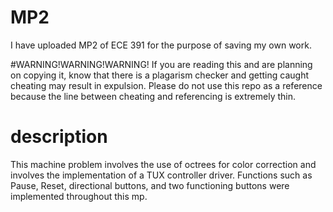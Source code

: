 # MP2

I have uploaded MP2 of ECE 391 for the purpose of saving my own work.

#WARNING!WARNING!WARNING!
If you are reading this and are planning on copying it, know that there is a plagarism checker and
getting caught cheating may result in expulsion. Please do not use this repo as a reference because
the line between cheating and referencing is extremely thin.

# description
This machine problem involves the use of octrees for color correction and involves the implementation
of a TUX controller driver. Functions such as Pause, Reset, directional buttons, and two functioning 
buttons were implemented throughout this mp.
